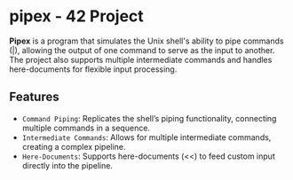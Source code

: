 # pipex - 42 Project


**Pipex** is a program that simulates the Unix shell's ability to pipe commands (|), allowing the output of one command to serve as the input to another. 
The project also supports multiple intermediate commands and handles here-documents for flexible input processing.

## Features
- `Command Piping`: Replicates the shell’s piping functionality, connecting multiple commands in a sequence.
- `Intermediate Commands`: Allows for multiple intermediate commands, creating a complex pipeline.
- `Here-Documents`: Supports here-documents (<<) to feed custom input directly into the pipeline.
